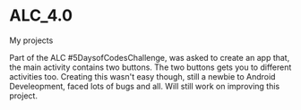 # ALC_4.0
My projects


Part of the ALC #5DaysofCodesChallenge, was asked to create an app that, the main activity contains two buttons.
The two buttons gets you to different activities too.
Creating this wasn't easy though, still a newbie to Android Develeopment, faced lots of bugs and all.
Will still work on improving this project.
